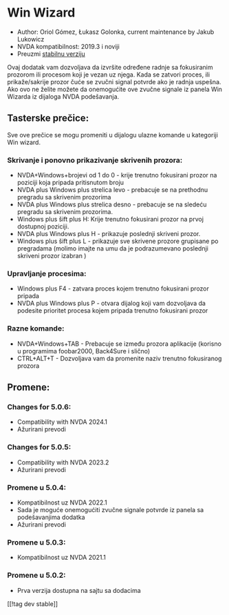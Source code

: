 # Win Wizard #

* Author: Oriol Gómez, Łukasz Golonka, current maintenance by Jakub Lukowicz
* NVDA kompatibilnost: 2019.3 i noviji
* Preuzmi [stabilnu verziju ][1]

Ovaj dodatak vam dozvoljava da izvršite određene radnje sa fokusiranim
prozorom ili procesom koji je vezan uz njega.  Kada se zatvori proces, ili
prikaže/sakrije prozor čuće se zvučni signal potvrde ako je radnja uspešna.
Ako ovo ne želite možete da onemogućite ove zvučne signale iz panela Win
Wizarda iz dijaloga NVDA podešavanja.

## Tasterske prečice:
Sve ove prečice se mogu promeniti u dijalogu ulazne komande u kategoriji Win
wizard.
### Skrivanje i ponovno prikazivanje skrivenih prozora:
* NVDA+Windows+brojevi od 1 do 0 - krije trenutno fokusirani prozor na
  poziciji koja pripada pritisnutom broju
* NVDA plus Windows plus strelica levo - prebacuje se na prethodnu pregradu
  sa skrivenim prozorima
* NVDA plus Windows plus strelica desno - prebacuje se na sledeću pregradu
  sa skrivenim prozorima.
* Windows  plus šift plus H: Krije trenutno fokusirani prozor na prvoj
  dostupnoj poziciji.
* NVDA plus Windows plus H - prikazuje poslednji skriveni prozor.
* Windows plus šift plus L - prikazuje sve skrivene prozore grupisane po
  pregradama (molimo imajte na umu da je podrazumevano poslednji skriveni
  prozor izabran )

### Upravljanje procesima:
* Windows plus F4 - zatvara proces kojem trenutno fokusirani prozor pripada
* NVDA plus Windows plus P - otvara dijalog koji vam dozvoljava da podesite
  prioritet procesa kojem pripada trenutno fokusirani prozor

### Razne komande:
* NVDA+Windows+TAB - Prebacuje se između prozora aplikacije (korisno u
  programima foobar2000, Back4Sure i slično)
* CTRL+ALT+T - Dozvoljava vam da promenite naziv trenutno fokusiranog
  prozora

## Promene:

### Changes for 5.0.6:

* Compatibility with NVDA 2024.1
* Ažurirani prevodi

### Changes for 5.0.5:

* Compatibility with NVDA 2023.2
* Ažurirani prevodi

### Promene u 5.0.4:

* Kompatibilnost uz NVDA 2022.1
* Sada je moguće onemogućiti zvučne signale potvrde iz panela sa
  podešavanjima dodatka
* Ažurirani prevodi

### Promene u 5.0.3:

* Kompatibilnost uz NVDA 2021.1

### Promene u 5.0.2:

* Prva verzija dostupna na sajtu sa dodacima

[[!tag dev stable]]

[1]: https://www.nvaccess.org/addonStore/legacy?file=winwizard
